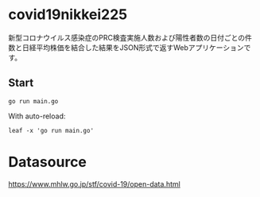 # covid19nikkei225

新型コロナウイルス感染症のPRC検査実施人数および陽性者数の日付ごとの件数と日経平均株価を結合した結果をJSON形式で返すWebアプリケーションです。

## Start

```shell
go run main.go
```

With auto-reload:

```shell
leaf -x 'go run main.go'
```

# Datasource

https://www.mhlw.go.jp/stf/covid-19/open-data.html